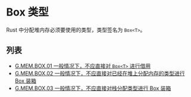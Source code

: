 # Box 类型

Rust 中分配堆内存必须要使用的类型，类型签名为 `Box<T>`。

## 列表

- [G.MEM.BOX.01 一般情况下，不应直接对 `Box<T>` 进行借用](./box/G.MEM.BOX.01.md)
- [G.MEM.BOX.02 一般情况下，不应直接对已经在堆上分配内存的类型进行 Box 装箱](./box/G.MEM.BOX.02.md)
- [G.MEM.BOX.03 一般情况下，不应直接对栈分配类型进行 Box 装箱](./box/G.MEM.BOX.03.md)
